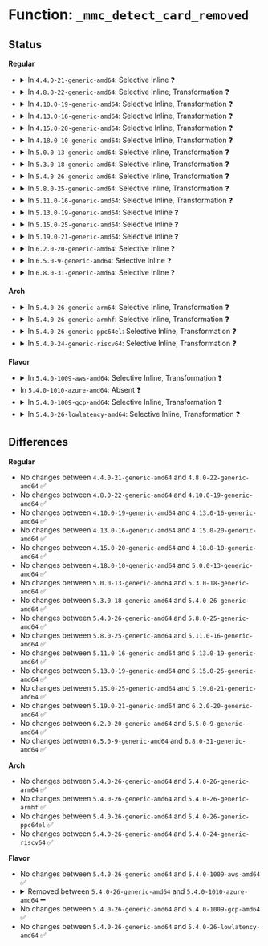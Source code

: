 # Function: <code>_mmc_detect_card_removed</code>

## Status
<b>Regular</b>
<ul>
<li>
<details>
<summary>In <code>4.4.0-21-generic-amd64</code>: Selective Inline ❓</summary>

```c
int _mmc_detect_card_removed(struct mmc_host * host)
```

```json
{
  "name": "_mmc_detect_card_removed",
  "collision_type": "Unique Global",
  "inline_type": "Selective",
  "funcs": [
    {
      "addr": 18446744071585926560,
      "name": "_mmc_detect_card_removed",
      "external": true,
      "loc": "drivers/mmc/core/core.c:2497",
      "file": "drivers/mmc/core/core.c",
      "inline": "not declared, inlined",
      "caller_inline": [],
      "caller_func": [
        "drivers/mmc/core/sdio.c:mmc_sdio_detect"
      ]
    }
  ],
  "symbols": [
    {
      "addr": 18446744071585926560,
      "name": "_mmc_detect_card_removed",
      "section": ".text",
      "bind": "STB_GLOBAL",
      "size": 238
    }
  ]
}
```
</details>
</li>
<li>
<details>
<summary>In <code>4.8.0-22-generic-amd64</code>: Selective Inline, Transformation ❓</summary>

```c
int _mmc_detect_card_removed(struct mmc_host * host)
```

```json
{
  "name": "_mmc_detect_card_removed",
  "collision_type": "Unique Global",
  "inline_type": "Selective",
  "funcs": [
    {
      "addr": 18446744071586317536,
      "name": "_mmc_detect_card_removed",
      "external": true,
      "loc": "drivers/mmc/core/core.c:2561",
      "file": "drivers/mmc/core/core.c",
      "inline": "not declared, inlined",
      "caller_inline": [],
      "caller_func": [
        "drivers/mmc/core/sdio.c:mmc_sdio_detect"
      ]
    }
  ],
  "symbols": [
    {
      "addr": 18446744071586317536,
      "name": "_mmc_detect_card_removed.part.31",
      "section": ".text",
      "bind": "STB_LOCAL",
      "size": 195
    },
    {
      "addr": 18446744071586331568,
      "name": "_mmc_detect_card_removed",
      "section": ".text",
      "bind": "STB_GLOBAL",
      "size": 46
    }
  ]
}
```
</details>
</li>
<li>
<details>
<summary>In <code>4.10.0-19-generic-amd64</code>: Selective Inline, Transformation ❓</summary>

```c
int _mmc_detect_card_removed(struct mmc_host * host)
```

```json
{
  "name": "_mmc_detect_card_removed",
  "collision_type": "Unique Global",
  "inline_type": "Selective",
  "funcs": [
    {
      "addr": 18446744071586524528,
      "name": "_mmc_detect_card_removed",
      "external": true,
      "loc": "drivers/mmc/core/core.c:2659",
      "file": "drivers/mmc/core/core.c",
      "inline": "not declared, inlined",
      "caller_inline": [],
      "caller_func": [
        "drivers/mmc/core/sdio.c:mmc_sdio_detect"
      ]
    }
  ],
  "symbols": [
    {
      "addr": 18446744071586524528,
      "name": "_mmc_detect_card_removed.part.36",
      "section": ".text",
      "bind": "STB_LOCAL",
      "size": 195
    },
    {
      "addr": 18446744071586540144,
      "name": "_mmc_detect_card_removed",
      "section": ".text",
      "bind": "STB_GLOBAL",
      "size": 46
    }
  ]
}
```
</details>
</li>
<li>
<details>
<summary>In <code>4.13.0-16-generic-amd64</code>: Selective Inline, Transformation ❓</summary>

```c
int _mmc_detect_card_removed(struct mmc_host * host)
```

```json
{
  "name": "_mmc_detect_card_removed",
  "collision_type": "Unique Global",
  "inline_type": "Selective",
  "funcs": [
    {
      "addr": 18446744071586649094,
      "name": "_mmc_detect_card_removed",
      "external": true,
      "loc": "drivers/mmc/core/core.c:2492",
      "file": "drivers/mmc/core/core.c",
      "inline": "not declared, inlined",
      "caller_inline": [
        "drivers/mmc/core/core.c:mmc_detect_card_removed"
      ],
      "caller_func": [
        "drivers/mmc/core/core.c:mmc_detect_card_removed"
      ]
    }
  ],
  "symbols": [
    {
      "addr": 18446744071586648800,
      "name": "_mmc_detect_card_removed.part.34",
      "section": ".text",
      "bind": "STB_LOCAL",
      "size": 195
    },
    {
      "addr": 18446744071586662848,
      "name": "_mmc_detect_card_removed",
      "section": ".text",
      "bind": "STB_GLOBAL",
      "size": 44
    }
  ]
}
```
</details>
</li>
<li>
<details>
<summary>In <code>4.15.0-20-generic-amd64</code>: Selective Inline, Transformation ❓</summary>

```c
int _mmc_detect_card_removed(struct mmc_host * host)
```

```json
{
  "name": "_mmc_detect_card_removed",
  "collision_type": "Unique Global",
  "inline_type": "Selective",
  "funcs": [
    {
      "addr": 18446744071587132182,
      "name": "_mmc_detect_card_removed",
      "external": true,
      "loc": "drivers/mmc/core/core.c:2698",
      "file": "drivers/mmc/core/core.c",
      "inline": "not declared, inlined",
      "caller_inline": [
        "drivers/mmc/core/core.c:mmc_detect_card_removed"
      ],
      "caller_func": [
        "drivers/mmc/core/core.c:mmc_detect_card_removed"
      ]
    }
  ],
  "symbols": [
    {
      "addr": 18446744071587131888,
      "name": "_mmc_detect_card_removed.part.36",
      "section": ".text",
      "bind": "STB_LOCAL",
      "size": 204
    },
    {
      "addr": 18446744071587146768,
      "name": "_mmc_detect_card_removed",
      "section": ".text",
      "bind": "STB_GLOBAL",
      "size": 44
    }
  ]
}
```
</details>
</li>
<li>
<details>
<summary>In <code>4.18.0-10-generic-amd64</code>: Selective Inline, Transformation ❓</summary>

```c
int _mmc_detect_card_removed(struct mmc_host * host)
```

```json
{
  "name": "_mmc_detect_card_removed",
  "collision_type": "Unique Global",
  "inline_type": "Selective",
  "funcs": [
    {
      "addr": 18446744071587433615,
      "name": "_mmc_detect_card_removed",
      "external": true,
      "loc": "drivers/mmc/core/core.c:2533",
      "file": "drivers/mmc/core/core.c",
      "inline": "not declared, inlined",
      "caller_inline": [
        "drivers/mmc/core/core.c:mmc_detect_card_removed"
      ],
      "caller_func": [
        "drivers/mmc/core/core.c:mmc_detect_card_removed"
      ]
    }
  ],
  "symbols": [
    {
      "addr": 18446744071587433248,
      "name": "_mmc_detect_card_removed.part.35",
      "section": ".text",
      "bind": "STB_LOCAL",
      "size": 198
    },
    {
      "addr": 18446744071587445616,
      "name": "_mmc_detect_card_removed",
      "section": ".text",
      "bind": "STB_GLOBAL",
      "size": 44
    }
  ]
}
```
</details>
</li>
<li>
<details>
<summary>In <code>5.0.0-13-generic-amd64</code>: Selective Inline, Transformation ❓</summary>

```c
int _mmc_detect_card_removed(struct mmc_host * host)
```

```json
{
  "name": "_mmc_detect_card_removed",
  "collision_type": "Unique Global",
  "inline_type": "Selective",
  "funcs": [
    {
      "addr": 18446744071587614479,
      "name": "_mmc_detect_card_removed",
      "external": true,
      "loc": "drivers/mmc/core/core.c:2522",
      "file": "drivers/mmc/core/core.c",
      "inline": "not declared, inlined",
      "caller_inline": [
        "drivers/mmc/core/core.c:mmc_detect_card_removed"
      ],
      "caller_func": [
        "drivers/mmc/core/core.c:mmc_detect_card_removed"
      ]
    }
  ],
  "symbols": [
    {
      "addr": 18446744071587614112,
      "name": "_mmc_detect_card_removed.part.37",
      "section": ".text",
      "bind": "STB_LOCAL",
      "size": 198
    },
    {
      "addr": 18446744071587625728,
      "name": "_mmc_detect_card_removed",
      "section": ".text",
      "bind": "STB_GLOBAL",
      "size": 44
    }
  ]
}
```
</details>
</li>
<li>
<details>
<summary>In <code>5.3.0-18-generic-amd64</code>: Selective Inline, Transformation ❓</summary>

```c
int _mmc_detect_card_removed(struct mmc_host * host)
```

```json
{
  "name": "_mmc_detect_card_removed",
  "collision_type": "Unique Global",
  "inline_type": "Selective",
  "funcs": [
    {
      "addr": 18446744071587891328,
      "name": "_mmc_detect_card_removed",
      "external": true,
      "loc": "drivers/mmc/core/core.c:2210",
      "file": "drivers/mmc/core/core.c",
      "inline": "not declared, inlined",
      "caller_inline": [
        "drivers/mmc/core/core.c:mmc_detect_card_removed"
      ],
      "caller_func": [
        "drivers/mmc/core/core.c:mmc_detect_card_removed"
      ]
    }
  ],
  "symbols": [
    {
      "addr": 18446744071587890992,
      "name": "_mmc_detect_card_removed.part.0",
      "section": ".text",
      "bind": "STB_LOCAL",
      "size": 198
    },
    {
      "addr": 18446744071587903104,
      "name": "_mmc_detect_card_removed",
      "section": ".text",
      "bind": "STB_GLOBAL",
      "size": 44
    }
  ]
}
```
</details>
</li>
<li>
<details>
<summary>In <code>5.4.0-26-generic-amd64</code>: Selective Inline, Transformation ❓</summary>

```c
int _mmc_detect_card_removed(struct mmc_host * host)
```

```json
{
  "name": "_mmc_detect_card_removed",
  "collision_type": "Unique Global",
  "inline_type": "Selective",
  "funcs": [
    {
      "addr": 18446744071588108893,
      "name": "_mmc_detect_card_removed",
      "external": true,
      "loc": "drivers/mmc/core/core.c:2212",
      "file": "drivers/mmc/core/core.c",
      "inline": "not declared, inlined",
      "caller_inline": [
        "drivers/mmc/core/core.c:mmc_detect_card_removed"
      ],
      "caller_func": [
        "drivers/mmc/core/core.c:mmc_detect_card_removed"
      ]
    }
  ],
  "symbols": [
    {
      "addr": 18446744071588108512,
      "name": "_mmc_detect_card_removed.part.0",
      "section": ".text",
      "bind": "STB_LOCAL",
      "size": 198
    },
    {
      "addr": 18446744071588109264,
      "name": "_mmc_detect_card_removed",
      "section": ".text",
      "bind": "STB_GLOBAL",
      "size": 44
    }
  ]
}
```
</details>
</li>
<li>
<details>
<summary>In <code>5.8.0-25-generic-amd64</code>: Selective Inline, Transformation ❓</summary>

```c
int _mmc_detect_card_removed(struct mmc_host * host)
```

```json
{
  "name": "_mmc_detect_card_removed",
  "collision_type": "Unique Global",
  "inline_type": "Selective",
  "funcs": [
    {
      "addr": 18446744071588971518,
      "name": "_mmc_detect_card_removed",
      "external": true,
      "loc": "drivers/mmc/core/core.c:2160",
      "file": "drivers/mmc/core/core.c",
      "inline": "not declared, inlined",
      "caller_inline": [
        "drivers/mmc/core/core.c:mmc_detect_card_removed"
      ],
      "caller_func": [
        "drivers/mmc/core/core.c:mmc_detect_card_removed",
        "drivers/mmc/core/sdio.c:mmc_sdio_detect"
      ]
    }
  ],
  "symbols": [
    {
      "addr": 18446744071588971200,
      "name": "_mmc_detect_card_removed.part.0",
      "section": ".text",
      "bind": "STB_LOCAL",
      "size": 198
    },
    {
      "addr": 18446744071588972048,
      "name": "_mmc_detect_card_removed",
      "section": ".text",
      "bind": "STB_GLOBAL",
      "size": 44
    }
  ]
}
```
</details>
</li>
<li>
<details>
<summary>In <code>5.11.0-16-generic-amd64</code>: Selective Inline, Transformation ❓</summary>

```c
int _mmc_detect_card_removed(struct mmc_host * host)
```

```json
{
  "name": "_mmc_detect_card_removed",
  "collision_type": "Unique Global",
  "inline_type": "Selective",
  "funcs": [
    {
      "addr": 18446744071588978254,
      "name": "_mmc_detect_card_removed",
      "external": true,
      "loc": "drivers/mmc/core/core.c:2175",
      "file": "drivers/mmc/core/core.c",
      "inline": "not declared, inlined",
      "caller_inline": [
        "drivers/mmc/core/core.c:mmc_detect_card_removed"
      ],
      "caller_func": [
        "drivers/mmc/core/core.c:mmc_detect_card_removed",
        "drivers/mmc/core/sdio.c:mmc_sdio_detect"
      ]
    }
  ],
  "symbols": [
    {
      "addr": 18446744071588977888,
      "name": "_mmc_detect_card_removed.part.0",
      "section": ".text",
      "bind": "STB_LOCAL",
      "size": 252
    },
    {
      "addr": 18446744071588984512,
      "name": "_mmc_detect_card_removed",
      "section": ".text",
      "bind": "STB_GLOBAL",
      "size": 44
    }
  ]
}
```
</details>
</li>
<li>
<details>
<summary>In <code>5.13.0-19-generic-amd64</code>: Selective Inline ❓</summary>

```c
int _mmc_detect_card_removed(struct mmc_host * host)
```

```json
{
  "name": "_mmc_detect_card_removed",
  "collision_type": "Unique Global",
  "inline_type": "Selective",
  "funcs": [
    {
      "addr": 18446744071588871024,
      "name": "_mmc_detect_card_removed",
      "external": true,
      "loc": "drivers/mmc/core/core.c:2101",
      "file": "drivers/mmc/core/core.c",
      "inline": "not declared, inlined",
      "caller_inline": [],
      "caller_func": [
        "drivers/mmc/core/core.c:mmc_detect_card_removed",
        "drivers/mmc/core/sdio.c:mmc_sdio_detect"
      ]
    }
  ],
  "symbols": [
    {
      "addr": 18446744071588871024,
      "name": "_mmc_detect_card_removed",
      "section": ".text",
      "bind": "STB_GLOBAL",
      "size": 287
    }
  ]
}
```
</details>
</li>
<li>
<details>
<summary>In <code>5.15.0-25-generic-amd64</code>: Selective Inline ❓</summary>

```c
int _mmc_detect_card_removed(struct mmc_host * host)
```

```json
{
  "name": "_mmc_detect_card_removed",
  "collision_type": "Unique Global",
  "inline_type": "Selective",
  "funcs": [
    {
      "addr": 18446744071589573344,
      "name": "_mmc_detect_card_removed",
      "external": true,
      "loc": "drivers/mmc/core/core.c:2086",
      "file": "drivers/mmc/core/core.c",
      "inline": "not declared, inlined",
      "caller_inline": [],
      "caller_func": [
        "drivers/mmc/core/core.c:mmc_detect_card_removed",
        "drivers/mmc/core/sdio.c:mmc_sdio_detect"
      ]
    }
  ],
  "symbols": [
    {
      "addr": 18446744071589573344,
      "name": "_mmc_detect_card_removed",
      "section": ".text",
      "bind": "STB_GLOBAL",
      "size": 281
    }
  ]
}
```
</details>
</li>
<li>
<details>
<summary>In <code>5.19.0-21-generic-amd64</code>: Selective Inline ❓</summary>

```c
int _mmc_detect_card_removed(struct mmc_host * host)
```

```json
{
  "name": "_mmc_detect_card_removed",
  "collision_type": "Unique Global",
  "inline_type": "Selective",
  "funcs": [
    {
      "addr": 18446744071591068224,
      "name": "_mmc_detect_card_removed",
      "external": true,
      "loc": "drivers/mmc/core/core.c:2088",
      "file": "drivers/mmc/core/core.c",
      "inline": "not declared, inlined",
      "caller_inline": [],
      "caller_func": [
        "drivers/mmc/core/core.c:mmc_detect_card_removed",
        "drivers/mmc/core/sdio.c:mmc_sdio_detect"
      ]
    }
  ],
  "symbols": [
    {
      "addr": 18446744071591068224,
      "name": "_mmc_detect_card_removed",
      "section": ".text",
      "bind": "STB_GLOBAL",
      "size": 281
    }
  ]
}
```
</details>
</li>
<li>
<details>
<summary>In <code>6.2.0-20-generic-amd64</code>: Selective Inline ❓</summary>

```c
int _mmc_detect_card_removed(struct mmc_host * host)
```

```json
{
  "name": "_mmc_detect_card_removed",
  "collision_type": "Unique Global",
  "inline_type": "Selective",
  "funcs": [
    {
      "addr": 18446744071592782432,
      "name": "_mmc_detect_card_removed",
      "external": true,
      "loc": "drivers/mmc/core/core.c:2100",
      "file": "drivers/mmc/core/core.c",
      "inline": "not declared, inlined",
      "caller_inline": [],
      "caller_func": [
        "drivers/mmc/core/core.c:mmc_detect_card_removed",
        "drivers/mmc/core/sdio.c:mmc_sdio_detect"
      ]
    }
  ],
  "symbols": [
    {
      "addr": 18446744071592782432,
      "name": "_mmc_detect_card_removed",
      "section": ".text",
      "bind": "STB_GLOBAL",
      "size": 299
    }
  ]
}
```
</details>
</li>
<li>
<details>
<summary>In <code>6.5.0-9-generic-amd64</code>: Selective Inline ❓</summary>

```c
int _mmc_detect_card_removed(struct mmc_host * host)
```

```json
{
  "name": "_mmc_detect_card_removed",
  "collision_type": "Unique Global",
  "inline_type": "Selective",
  "funcs": [
    {
      "addr": 18446744071593218752,
      "name": "_mmc_detect_card_removed",
      "external": true,
      "loc": "drivers/mmc/core/core.c:2100",
      "file": "drivers/mmc/core/core.c",
      "inline": "not declared, inlined",
      "caller_inline": [],
      "caller_func": [
        "drivers/mmc/core/core.c:mmc_detect_card_removed",
        "drivers/mmc/core/sdio.c:mmc_sdio_detect"
      ]
    }
  ],
  "symbols": [
    {
      "addr": 18446744071593218752,
      "name": "_mmc_detect_card_removed",
      "section": ".text",
      "bind": "STB_GLOBAL",
      "size": 316
    }
  ]
}
```
</details>
</li>
<li>
<details>
<summary>In <code>6.8.0-31-generic-amd64</code>: Selective Inline ❓</summary>

```c
int _mmc_detect_card_removed(struct mmc_host * host)
```

```json
{
  "name": "_mmc_detect_card_removed",
  "collision_type": "Unique Global",
  "inline_type": "Selective",
  "funcs": [
    {
      "addr": 18446744071593973520,
      "name": "_mmc_detect_card_removed",
      "external": true,
      "loc": "drivers/mmc/core/core.c:2105",
      "file": "drivers/mmc/core/core.c",
      "inline": "not declared, inlined",
      "caller_inline": [],
      "caller_func": [
        "drivers/mmc/core/core.c:mmc_detect_card_removed",
        "drivers/mmc/core/sdio.c:mmc_sdio_detect"
      ]
    }
  ],
  "symbols": [
    {
      "addr": 18446744071593973520,
      "name": "_mmc_detect_card_removed",
      "section": ".text",
      "bind": "STB_GLOBAL",
      "size": 316
    }
  ]
}
```
</details>
</li>
</ul>
<b>Arch</b>
<ul>
<li>
<details>
<summary>In <code>5.4.0-26-generic-arm64</code>: Selective Inline, Transformation ❓</summary>

```c
int _mmc_detect_card_removed(struct mmc_host * host)
```

```json
{
  "name": "_mmc_detect_card_removed",
  "collision_type": "Unique Global",
  "inline_type": "Selective",
  "funcs": [
    {
      "addr": 18446603336501359976,
      "name": "_mmc_detect_card_removed",
      "external": true,
      "loc": "drivers/mmc/core/core.c:2212",
      "file": "drivers/mmc/core/core.c",
      "inline": "not declared, inlined",
      "caller_inline": [
        "drivers/mmc/core/core.c:mmc_detect_card_removed"
      ],
      "caller_func": [
        "drivers/mmc/core/core.c:mmc_detect_card_removed"
      ]
    }
  ],
  "symbols": [
    {
      "addr": 18446603336501359640,
      "name": "_mmc_detect_card_removed.part.0",
      "section": ".text",
      "bind": "STB_LOCAL",
      "size": 236
    },
    {
      "addr": 18446603336501360504,
      "name": "_mmc_detect_card_removed",
      "section": ".text",
      "bind": "STB_GLOBAL",
      "size": 80
    }
  ]
}
```
</details>
</li>
<li>
<details>
<summary>In <code>5.4.0-26-generic-armhf</code>: Selective Inline, Transformation ❓</summary>

```c
int _mmc_detect_card_removed(struct mmc_host * host)
```

```json
{
  "name": "_mmc_detect_card_removed",
  "collision_type": "Unique Global",
  "inline_type": "Selective",
  "funcs": [
    {
      "addr": 3233851220,
      "name": "_mmc_detect_card_removed",
      "external": true,
      "loc": "drivers/mmc/core/core.c:2212",
      "file": "drivers/mmc/core/core.c",
      "inline": "not declared, inlined",
      "caller_inline": [],
      "caller_func": []
    }
  ],
  "symbols": [
    {
      "addr": 3233851220,
      "name": "_mmc_detect_card_removed.part.0",
      "section": ".text",
      "bind": "STB_LOCAL",
      "size": 236
    },
    {
      "addr": 3233852028,
      "name": "_mmc_detect_card_removed",
      "section": ".text",
      "bind": "STB_GLOBAL",
      "size": 60
    }
  ]
}
```
</details>
</li>
<li>
<details>
<summary>In <code>5.4.0-26-generic-ppc64el</code>: Selective Inline, Transformation ❓</summary>

```c
int _mmc_detect_card_removed(struct mmc_host * host)
```

```json
{
  "name": "_mmc_detect_card_removed",
  "collision_type": "Unique Global",
  "inline_type": "Selective",
  "funcs": [
    {
      "addr": 13835058055294914820,
      "name": "_mmc_detect_card_removed",
      "external": true,
      "loc": "drivers/mmc/core/core.c:2212",
      "file": "drivers/mmc/core/core.c",
      "inline": "not declared, inlined",
      "caller_inline": [
        "drivers/mmc/core/core.c:mmc_detect_card_removed"
      ],
      "caller_func": [
        "drivers/mmc/core/core.c:mmc_detect_card_removed",
        "drivers/mmc/core/sdio.c:mmc_sdio_detect"
      ]
    }
  ],
  "symbols": [
    {
      "addr": 13835058055294914208,
      "name": "_mmc_detect_card_removed.part.0",
      "section": ".text",
      "bind": "STB_LOCAL",
      "size": 344
    },
    {
      "addr": 13835058055294915296,
      "name": "_mmc_detect_card_removed",
      "section": ".text",
      "bind": "STB_GLOBAL",
      "size": 56
    }
  ]
}
```
</details>
</li>
<li>
<details>
<summary>In <code>5.4.0-24-generic-riscv64</code>: Selective Inline, Transformation ❓</summary>

```c
int _mmc_detect_card_removed(struct mmc_host * host)
```

```json
{
  "name": "_mmc_detect_card_removed",
  "collision_type": "Unique Global",
  "inline_type": "Selective",
  "funcs": [
    {
      "addr": 18446743936277962652,
      "name": "_mmc_detect_card_removed",
      "external": true,
      "loc": "drivers/mmc/core/core.c:2212",
      "file": "drivers/mmc/core/core.c",
      "inline": "not declared, inlined",
      "caller_inline": [
        "drivers/mmc/core/core.c:mmc_detect_card_removed"
      ],
      "caller_func": [
        "drivers/mmc/core/core.c:mmc_detect_card_removed",
        "drivers/mmc/core/sdio.c:mmc_sdio_detect"
      ]
    }
  ],
  "symbols": [
    {
      "addr": 18446743936277962348,
      "name": "_mmc_detect_card_removed.part.0",
      "section": ".text",
      "bind": "STB_LOCAL",
      "size": 212
    },
    {
      "addr": 18446743936277973392,
      "name": "_mmc_detect_card_removed",
      "section": ".text",
      "bind": "STB_GLOBAL",
      "size": 70
    }
  ]
}
```
</details>
</li>
</ul>
<b>Flavor</b>
<ul>
<li>
<details>
<summary>In <code>5.4.0-1009-aws-amd64</code>: Selective Inline, Transformation ❓</summary>

```c
int _mmc_detect_card_removed(struct mmc_host * host)
```

```json
{
  "name": "_mmc_detect_card_removed",
  "collision_type": "Unique Global",
  "inline_type": "Selective",
  "funcs": [
    {
      "addr": 18446744071587730461,
      "name": "_mmc_detect_card_removed",
      "external": true,
      "loc": "drivers/mmc/core/core.c:2212",
      "file": "drivers/mmc/core/core.c",
      "inline": "not declared, inlined",
      "caller_inline": [
        "drivers/mmc/core/core.c:mmc_detect_card_removed"
      ],
      "caller_func": [
        "drivers/mmc/core/core.c:mmc_detect_card_removed"
      ]
    }
  ],
  "symbols": [
    {
      "addr": 18446744071587730080,
      "name": "_mmc_detect_card_removed.part.0",
      "section": ".text",
      "bind": "STB_LOCAL",
      "size": 198
    },
    {
      "addr": 18446744071587730832,
      "name": "_mmc_detect_card_removed",
      "section": ".text",
      "bind": "STB_GLOBAL",
      "size": 44
    }
  ]
}
```
</details>
</li>
<li>
In <code>5.4.0-1010-azure-amd64</code>: Absent ❓
</li>
<li>
<details>
<summary>In <code>5.4.0-1009-gcp-amd64</code>: Selective Inline, Transformation ❓</summary>

```c
int _mmc_detect_card_removed(struct mmc_host * host)
```

```json
{
  "name": "_mmc_detect_card_removed",
  "collision_type": "Unique Global",
  "inline_type": "Selective",
  "funcs": [
    {
      "addr": 18446744071588063421,
      "name": "_mmc_detect_card_removed",
      "external": true,
      "loc": "drivers/mmc/core/core.c:2212",
      "file": "drivers/mmc/core/core.c",
      "inline": "not declared, inlined",
      "caller_inline": [
        "drivers/mmc/core/core.c:mmc_detect_card_removed"
      ],
      "caller_func": [
        "drivers/mmc/core/core.c:mmc_detect_card_removed"
      ]
    }
  ],
  "symbols": [
    {
      "addr": 18446744071588063040,
      "name": "_mmc_detect_card_removed.part.0",
      "section": ".text",
      "bind": "STB_LOCAL",
      "size": 198
    },
    {
      "addr": 18446744071588063792,
      "name": "_mmc_detect_card_removed",
      "section": ".text",
      "bind": "STB_GLOBAL",
      "size": 44
    }
  ]
}
```
</details>
</li>
<li>
<details>
<summary>In <code>5.4.0-26-lowlatency-amd64</code>: Selective Inline, Transformation ❓</summary>

```c
int _mmc_detect_card_removed(struct mmc_host * host)
```

```json
{
  "name": "_mmc_detect_card_removed",
  "collision_type": "Unique Global",
  "inline_type": "Selective",
  "funcs": [
    {
      "addr": 18446744071588180957,
      "name": "_mmc_detect_card_removed",
      "external": true,
      "loc": "drivers/mmc/core/core.c:2212",
      "file": "drivers/mmc/core/core.c",
      "inline": "not declared, inlined",
      "caller_inline": [
        "drivers/mmc/core/core.c:mmc_detect_card_removed"
      ],
      "caller_func": [
        "drivers/mmc/core/core.c:mmc_detect_card_removed"
      ]
    }
  ],
  "symbols": [
    {
      "addr": 18446744071588180576,
      "name": "_mmc_detect_card_removed.part.0",
      "section": ".text",
      "bind": "STB_LOCAL",
      "size": 198
    },
    {
      "addr": 18446744071588181328,
      "name": "_mmc_detect_card_removed",
      "section": ".text",
      "bind": "STB_GLOBAL",
      "size": 44
    }
  ]
}
```
</details>
</li>
</ul>

## Differences
<b>Regular</b>
<ul>
<li>
No changes between <code>4.4.0-21-generic-amd64</code> and <code>4.8.0-22-generic-amd64</code> ✅
</li>
<li>
No changes between <code>4.8.0-22-generic-amd64</code> and <code>4.10.0-19-generic-amd64</code> ✅
</li>
<li>
No changes between <code>4.10.0-19-generic-amd64</code> and <code>4.13.0-16-generic-amd64</code> ✅
</li>
<li>
No changes between <code>4.13.0-16-generic-amd64</code> and <code>4.15.0-20-generic-amd64</code> ✅
</li>
<li>
No changes between <code>4.15.0-20-generic-amd64</code> and <code>4.18.0-10-generic-amd64</code> ✅
</li>
<li>
No changes between <code>4.18.0-10-generic-amd64</code> and <code>5.0.0-13-generic-amd64</code> ✅
</li>
<li>
No changes between <code>5.0.0-13-generic-amd64</code> and <code>5.3.0-18-generic-amd64</code> ✅
</li>
<li>
No changes between <code>5.3.0-18-generic-amd64</code> and <code>5.4.0-26-generic-amd64</code> ✅
</li>
<li>
No changes between <code>5.4.0-26-generic-amd64</code> and <code>5.8.0-25-generic-amd64</code> ✅
</li>
<li>
No changes between <code>5.8.0-25-generic-amd64</code> and <code>5.11.0-16-generic-amd64</code> ✅
</li>
<li>
No changes between <code>5.11.0-16-generic-amd64</code> and <code>5.13.0-19-generic-amd64</code> ✅
</li>
<li>
No changes between <code>5.13.0-19-generic-amd64</code> and <code>5.15.0-25-generic-amd64</code> ✅
</li>
<li>
No changes between <code>5.15.0-25-generic-amd64</code> and <code>5.19.0-21-generic-amd64</code> ✅
</li>
<li>
No changes between <code>5.19.0-21-generic-amd64</code> and <code>6.2.0-20-generic-amd64</code> ✅
</li>
<li>
No changes between <code>6.2.0-20-generic-amd64</code> and <code>6.5.0-9-generic-amd64</code> ✅
</li>
<li>
No changes between <code>6.5.0-9-generic-amd64</code> and <code>6.8.0-31-generic-amd64</code> ✅
</li>
</ul>
<b>Arch</b>
<ul>
<li>
No changes between <code>5.4.0-26-generic-amd64</code> and <code>5.4.0-26-generic-arm64</code> ✅
</li>
<li>
No changes between <code>5.4.0-26-generic-amd64</code> and <code>5.4.0-26-generic-armhf</code> ✅
</li>
<li>
No changes between <code>5.4.0-26-generic-amd64</code> and <code>5.4.0-26-generic-ppc64el</code> ✅
</li>
<li>
No changes between <code>5.4.0-26-generic-amd64</code> and <code>5.4.0-24-generic-riscv64</code> ✅
</li>
</ul>
<b>Flavor</b>
<ul>
<li>
No changes between <code>5.4.0-26-generic-amd64</code> and <code>5.4.0-1009-aws-amd64</code> ✅
</li>
<li>
<details>
<summary>Removed between <code>5.4.0-26-generic-amd64</code> and <code>5.4.0-1010-azure-amd64</code> ➖</summary>

```c
int _mmc_detect_card_removed(struct mmc_host * host)
```
</details>
</li>
<li>
No changes between <code>5.4.0-26-generic-amd64</code> and <code>5.4.0-1009-gcp-amd64</code> ✅
</li>
<li>
No changes between <code>5.4.0-26-generic-amd64</code> and <code>5.4.0-26-lowlatency-amd64</code> ✅
</li>
</ul>
